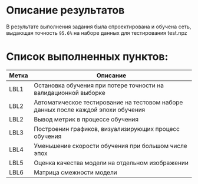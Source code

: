# Описание результатов

В результате выполнения задания была спроектирована и обучена сеть, выдающая точность `95.6%` на наборе данных для тестирования test.npz

# Список выполненных пунктов:
Метка | Описание
------|----------------------
LBL1  | Остановка обучения при потере точности на валидационной выборке
LBL2  | Автоматическое тестирование на тестовом наборе данных после каждой эпохи обучения
LBL2  | Вывод метрик в процессе обучения
LBL3  | Построенин графиков, визуализирующих процесс обучения
LBL4  | Уменьшение скорости обучения при большом числе эпох
LBL5  | Оценка качества модели на отдельном изображении
LBL6  | Матрица смежности модели
